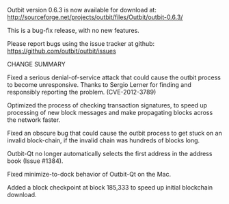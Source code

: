 Outbit version 0.6.3 is now available for download at:
  http://sourceforge.net/projects/outbit/files/Outbit/outbit-0.6.3/

This is a bug-fix release, with no new features.

Please report bugs using the issue tracker at github:
  https://github.com/outbit/outbit/issues

CHANGE SUMMARY

Fixed a serious denial-of-service attack that could cause the
outbit process to become unresponsive. Thanks to Sergio Lerner
for finding and responsibly reporting the problem. (CVE-2012-3789)

Optimized the process of checking transaction signatures, to
speed up processing of new block messages and make propagating
blocks across the network faster.

Fixed an obscure bug that could cause the outbit process to get
stuck on an invalid block-chain, if the invalid chain was
hundreds of blocks long.

Outbit-Qt no longer automatically selects the first address
in the address book (Issue #1384).

Fixed minimize-to-dock behavior of Outbit-Qt on the Mac.

Added a block checkpoint at block 185,333 to speed up initial
blockchain download.
